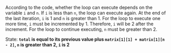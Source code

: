 According to the code, whether the loop can execute depends on the variable `i` and `n`. If `i` is less than `n`, the loop can execute again. At the end of the last iteration, `i` is 1 and `n` is greater than 1. For the loop to execute one more time, `i` must be incremented by 1. Therefore, `i` will be 2 after the increment. For the loop to continue executing, `n` must be greater than 2.

State: **`total` is equal to its previous value plus `matrix[1][1] + matrix[1][n - 2]`, `n` is greater than 2, `i` is 2**